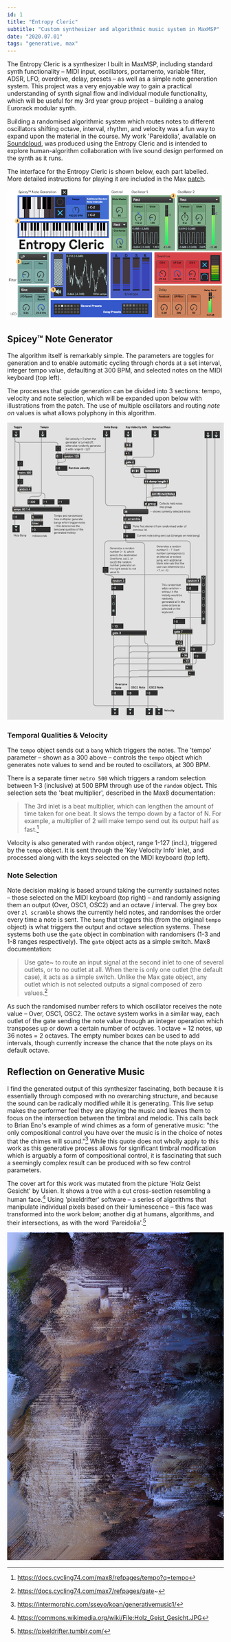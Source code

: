 ```yaml
---
id: 1
title: "Entropy Cleric"
subtitle: "Custom synthesizer and algorithmic music system in MaxMSP"
date: "2020.07.01"
tags: "generative, max"
---
```

The Entropy Cleric is a synthesizer I built in MaxMSP, including standard synth functionality – MIDI input, oscillators, portamento, variable filter, ADSR, LFO, overdrive, delay, presets – as well as a simple note generation system. This project was a very enjoyable way to gain a practical understanding of synth signal flow and individual module functionality, which will be useful for my 3rd year group project – building a analog Eurorack modular synth.

Building a randomised algorithmic system which routes notes to different oscillators shifting octave, interval, rhythm, and velocity was a fun way to expand upon the material in the course. My work 'Pareidolia', available on [Soundcloud](https://soundcloud.com/0x0c/pareidolia), was produced using the Entropy Cleric and is intended to explore human-algorithm collaboration with live sound design performed on the synth as it runs.

The interface for the Entropy Cleric is shown below, each part labelled. More detailed instructions for playing it are included in the Max [patch](https://github.com/haelyons/MaxMSP-Experiments).

![Entropy Cleric](https://raw.githubusercontent.com/haelyons/Website-Content/master/entropy%20cleric/main%20page.png)


## Spicey™ Note Generator
The algorithm itself is remarkably simple. The parameters are toggles for generation and to enable automatic cycling through chords at a set interval, integer tempo value, defaulting at 300 BPM, and selected notes on the MIDI keyboard (top left).

The processes that guide generation can be divided into 3 sections: tempo, velocity and note selection, which will be expanded upon below with illustrations from the patch. The use of multiple oscillators and routing _note on_ values is what allows polyphony in this algorithm.

![Spicey™](https://raw.githubusercontent.com/haelyons/Website-Content/master/entropy%20cleric/spicey%20generation.png)


### Temporal Qualities & Velocity
The `tempo` object sends out a `bang` which triggers the notes. The 'tempo' parameter – shown as a 300 above – controls the `tempo` object which generates note values to send and be routed to oscillators, at 300 BPM.

There is a separate timer `metro 500` which triggers a random selection between 1-3 (inclusive) at 500 BPM through use of the `random` object. This selection sets the 'beat multiplier', described in the Max8 documentation:

> The 3rd inlet is a beat multiplier, which can lengthen the amount of time taken for one beat. It slows the tempo down by a factor of N. For example, a multiplier of 2 will make tempo send out its output half as fast.[^1]

Velocity is also generated with `random` object, range 1-127 (incl.), triggered by the `tempo` object. It is sent through the 'Key Velocity Info' inlet, and processed along with the keys selected on the MIDI keyboard (top left).

### Note Selection
Note decision making is based around taking the currently sustained notes – those selected on the MIDI keyboard (top right) – and randomly assigning them an output (Over, OSC1, OSC2) and an octave / interval. The grey box over `zl scramble` shows the currently held notes, and randomises the order every time a note is sent. The `bang` that triggers this (from the original `tempo` object) is what triggers the output and octave selection systems. These  systems both use the `gate` object in combination with randomisers (1-3 and 1-8 ranges respectively). The `gate` object acts as a simple switch. Max8 documentation:

> Use gate~ to route an input signal at the second inlet to one of several outlets, or to no outlet at all. When there is only one outlet (the default case), it acts as a simple switch. Unlike the Max gate object, any outlet which is not selected outputs a signal composed of zero values.[^2]

As such the randomised number refers to which oscillator receives the note value – Over, OSC1, OSC2. The octave system works in a similar way, each outlet of the gate sending the note value through an integer operation which transposes up or down a certain number of octaves. 1 octave = 12 notes, up 36 notes = 2 octaves. The empty number boxes can be used to add intervals, though currently increase the chance that the note plays on its default octave.

## Reflection on Generative Music
I find the generated output of this synthesizer fascinating, both because it is essentially through composed with no overarching structure, and because the sound can be radically modified while it is generating. This live setup makes the performer feel they are playing the music and leaves them to focus on the intersection between the timbral and melodic. This calls back to Brian Eno's example of wind chimes as a form of generative music: "the only compositional control you have over the music is in the choice of notes that the chimes will sound."[^3] While this quote does not wholly apply to this work as this generative process allows for significant timbral modification which is arguably a form of compositional control, it is fascinating that such a seemingly complex result can be produced with so few control parameters.

The cover art for this work was mutated from the picture 'Holz Geist Gesicht' by Usien. It shows a tree with a cut cross-section resembling a human face.[^4] Using 'pixeldrifter' software – a series of algorithms that manipulate individual pixels based on their luminescence – this face was transformed into the work below; another dig at humans, algorithms, and their intersections, as with the word 'Pareidolia'.[^5]

![Spicey™](https://raw.githubusercontent.com/haelyons/Website-Content/master/entropy%20cleric/pareidolia.jpg)

[^1]: https://docs.cycling74.com/max8/refpages/tempo?q=tempo
[^2]: https://docs.cycling74.com/max7/refpages/gate~
[^3]: https://intermorphic.com/sseyo/koan/generativemusic1/
[^4]: https://commons.wikimedia.org/wiki/File:Holz_Geist_Gesicht.JPG
[^5]: https://pixeldrifter.tumblr.com/
